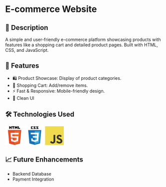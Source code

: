 <h1>E-commerce Website</h1>

<h2>🌟 Description</h2>
A simple and user-friendly e-commerce platform showcasing products with features like a shopping cart and detailed product pages. Built with HTML, CSS, and JavaScript.

## 🚀 Features
<ul>
  <li>🛍️ Product Showcase: Display of product categories.</li>
  <li>🛒 Shopping Cart: Add/remove items.</li>
  <li>⚡ Fast & Responsive: Mobile-friendly design.</li>
  <li>📱 Clean UI</li>
</ul>

## 🛠️ Technologies Used
<img src = "https://raw.githubusercontent.com/github/explore/master/topics/html/html.png" width="60px"> <img src = "https://raw.githubusercontent.com/github/explore/master/topics/css/css.png" width="60px">
<img src = "https://raw.githubusercontent.com/github/explore/master/topics/javascript/javascript.png" width="60px">

## 📈 Future Enhancements
<ul>
  <li>Backend Database</li>
  <li>Payment Integration</li>
</ul>
